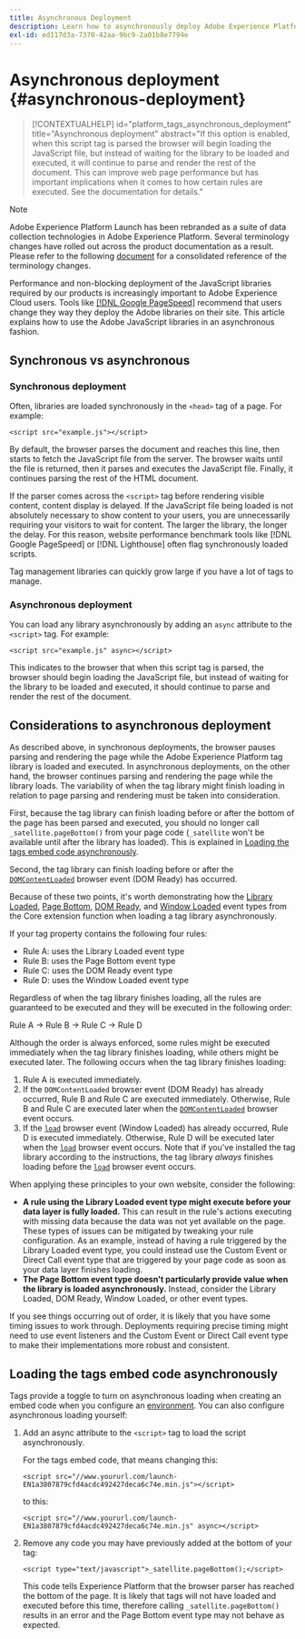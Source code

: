 ```yaml
---
title: Asynchronous Deployment
description: Learn how to asynchronously deploy Adobe Experience Platform tag libraries on your website.
exl-id: ed117d3a-7370-42aa-9bc9-2a01b8e7794e
---
```

# Asynchronous deployment {#asynchronous-deployment}

>[!CONTEXTUALHELP]
>id="platform_tags_asynchronous_deployment"
>title="Asynchronous deployment"
>abstract="If this option is enabled, when this script tag is parsed the browser will begin loading the JavaScript file, but instead of waiting for the library to be loaded and executed, it will continue to parse and render the rest of the document. This can improve web page performance but has important implications when it comes to how certain rules are executed. See the documentation for details."

>[!NOTE]
>
>Adobe Experience Platform Launch has been rebranded as a suite of data collection technologies in Adobe Experience Platform. Several terminology changes have rolled out across the product documentation as a result. Please refer to the following [document](../../term-updates.md) for a consolidated reference of the terminology changes.

Performance and non-blocking deployment of the JavaScript libraries required by our products is increasingly important to Adobe Experience Cloud users. Tools like [[!DNL Google PageSpeed]](https://developers.google.com/speed/pagespeed/insights/) recommend that users change they way they deploy the Adobe libraries on their site. This article explains how to use the Adobe JavaScript libraries in an asynchronous fashion.

## Synchronous vs asynchronous

### Synchronous deployment

Often, libraries are loaded synchronously in the `<head>` tag of a page. For example:

```markup
<script src="example.js"></script>
```

By default, the browser parses the document and reaches this line, then starts to fetch the JavaScript file from the server. The browser waits until the file is returned, then it parses and executes the JavaScript file. Finally, it continues parsing the rest of the HTML document.

If the parser comes across the `<script>` tag before rendering visible content, content display is delayed. If the JavaScript file being loaded is not absolutely necessary to show content to your users, you are unnecessarily requiring your visitors to wait for content. The larger the library, the longer the delay.  For this reason, website performance benchmark tools like [!DNL Google PageSpeed] or [!DNL Lighthouse] often flag synchronously loaded scripts.

Tag management libraries can quickly grow large if you have a lot of tags to manage.

### Asynchronous deployment

You can load any library asynchronously by adding an `async` attribute to the `<script>` tag. For example:

```markup
<script src="example.js" async></script>
```

This indicates to the browser that when this script tag is parsed, the browser should begin loading the JavaScript file, but instead of waiting for the library to be loaded and executed, it should continue to parse and render the rest of the document.

## Considerations to asynchronous deployment

As described above, in synchronous deployments, the browser pauses parsing and rendering the page while the Adobe Experience Platform tag library is loaded and executed. In asynchronous deployments, on the other hand, the browser continues parsing and rendering the page while the library loads. The variability of when the tag library might finish loading in relation to page parsing and rendering must be taken into consideration.

First, because the tag library can finish loading before or after the bottom of the page has been parsed and executed, you should no longer call `_satellite.pageBottom()` from your page code (`_satellite` won't be available until after the library has loaded). This is explained in [Loading the tags embed code asynchronously](#loading-the-tags-embed-code-asynchronously).

Second, the tag library can finish loading before or after the [`DOMContentLoaded`](https://developer.mozilla.org/en-US/docs/Web/Events/DOMContentLoaded) browser event (DOM Ready) has occurred.

Because of these two points, it's worth demonstrating how the [Library Loaded](../../extensions/client/core/overview.md#library-loaded-page-top), [Page Bottom](../../extensions/client/core/overview.md#page-bottom), [DOM Ready](../../extensions/client/core/overview.md#page-bottom), and [Window Loaded](../../extensions/client/core/overview.md#window-loaded) event types from the Core extension function when loading a tag library asynchronously.

If your tag property contains the following four rules:

* Rule A: uses the Library Loaded event type
* Rule B: uses the Page Bottom event type
* Rule C: uses the DOM Ready event type
* Rule D: uses the Window Loaded event type

Regardless of when the tag library finishes loading, all the rules are guaranteed to be executed and they will be executed in the following order:

Rule A → Rule B → Rule C → Rule D

Although the order is always enforced, some rules might be executed immediately when the tag library finishes loading, while others might be executed later. The following occurs when the tag library finishes loading:

1. Rule A is executed immediately.
1. If the `DOMContentLoaded` browser event (DOM Ready) has already occurred, Rule B and Rule C are executed immediately. Otherwise, Rule B and Rule C are executed later when the [`DOMContentLoaded`](https://developer.mozilla.org/en-US/docs/Web/Events/DOMContentLoaded) browser event occurs.
1. If the [`load`](https://developer.mozilla.org/en-US/docs/Web/Events/load) browser event (Window Loaded) has already occurred, Rule D is executed immediately. Otherwise, Rule D will be executed later when the [`load`](https://developer.mozilla.org/en-US/docs/Web/Events/load) browser event occurs. Note that if you've installed the tag library according to the instructions, the tag library *always* finishes loading before the [`load`](https://developer.mozilla.org/en-US/docs/Web/Events/load) browser event occurs.

When applying these principles to your own website, consider the following:

* **A rule using the Library Loaded event type might execute before your data layer is fully loaded.**  This can result in the rule's actions executing with missing data because the data was not yet available on the page. These types of issues can be mitigated by tweaking your rule configuration. As an example, instead of having a rule triggered by the Library Loaded event type, you could instead use the Custom Event or Direct Call event type that are triggered by your page code as soon as your data layer finishes loading.
* **The Page Bottom event type doesn't particularly provide value when the library is loaded asynchronously.**  Instead, consider the Library Loaded, DOM Ready, Window Loaded, or other event types.

If you see things occurring out of order, it is likely that you have some timing issues to work through. Deployments requiring precise timing might need to use event listeners and the Custom Event or Direct Call event type to make their implementations more robust and consistent.

## Loading the tags embed code asynchronously

Tags provide a toggle to turn on asynchronous loading when creating an embed code when you configure an [environment](../publishing/environments.md). You can also configure asynchronous loading yourself:

1. Add an async attribute to the `<script>` tag to load the script asynchronously.

   For the tags embed code, that means changing this:

   ```markup
   <script src="//www.yoururl.com/launch-EN1a3807879cfd4acdc492427deca6c74e.min.js"></script>
   ```

   to this:

   ```markup
   <script src="//www.yoururl.com/launch-EN1a3807879cfd4acdc492427deca6c74e.min.js" async></script>
   ```

1. Remove any code you may have previously added at the bottom of your tag:

   ```markup
   <script type="text/javascript">_satellite.pageBottom();</script>
   ```

   This code tells Experience Platform that the browser parser has reached the bottom of the page. It is likely that tags will not have loaded and executed before this time, therefore calling `_satellite.pageBottom()` results in an error and the Page Bottom event type may not behave as expected.
